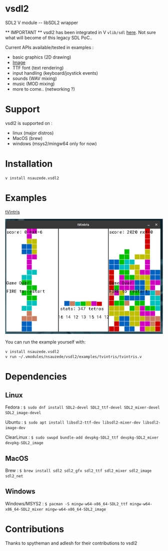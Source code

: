 # vsdl2
SDL2 V module -- libSDL2 wrapper

** IMPORTANT **
vsdl2 has been integrated in V `vlib/sdl` [here](https://github.com/vlang/v/tree/master/vlib/sdl).
Not sure what will become of this legacy SDL PoC..


Current APIs available/tested in examples :
- basic graphics (2D drawing)
- [Image](image/README.md)
- TTF font (text rendering)
- input handling (keyboard/joystick events)
- sounds (WAV mixing)
- music (MOD mixing)
- more to come.. (networking ?)

# Support
vsdl2 is supported on :
- linux (major distros)
- MacOS (brew)
- windows (msys2/mingw64 only for now)

# Installation
`v install nsauzede.vsdl2`

# Examples

[tVintris](https://github.com/nsauzede/vsdl2/tree/master/examples/tvintris)

![tVintris screenshot](https://github.com/nsauzede/vsdl2/blob/master/examples/tvintris/tvintris.png)

You can run the example yourself with:
```
v install nsauzede.vsdl2
v run ~/.vmodules/nsauzede/vsdl2/examples/tvintris/tvintris.v
```

# Dependencies

## Linux
Fedora :
`$ sudo dnf install SDL2-devel SDL2_ttf-devel SDL2_mixer-devel SDL2_image-devel`

Ubuntu :
`$ sudo apt install libsdl2-ttf-dev libsdl2-mixer-dev libsdl2-image-dev`

ClearLinux :
`$ sudo swupd bundle-add devpkg-SDL2_ttf devpkg-SDL2_mixer devpkg-SDL2_image`

## MacOS
Brew :
`$ brew install sdl2 sdl2_gfx sdl2_ttf sdl2_mixer sdl2_image sdl2_net`

## Windows
Windows/MSYS2 :
`$ pacman -S mingw-w64-x86_64-SDL2_ttf mingw-w64-x86_64-SDL2_mixer mingw-w64-x86_64-SDL2_image`

# Contributions

Thanks to spytheman and adlesh for their contributions to vsdl2
